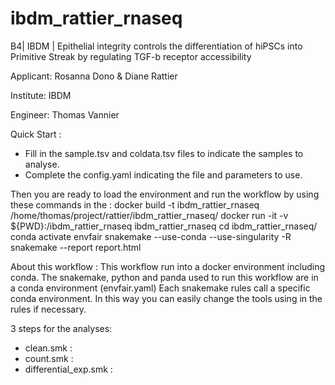 # ibdm_rattier_rnaseq
B4| IBDM | Epithelial integrity controls the differentiation of hiPSCs into Primitive Streak by regulating TGF-b receptor accessibility

Applicant: Rosanna Dono & Diane Rattier

Institute: IBDM

Engineer: Thomas Vannier

Quick Start :
- Fill in the sample.tsv and coldata.tsv files to indicate the samples to analyse.
- Complete the config.yaml indicating the file and parameters to use.

Then you are ready to load the environment and run the workflow by using these commands in the  :
docker build -t ibdm_rattier_rnaseq /home/thomas/project/rattier/ibdm_rattier_rnaseq/
docker run -it -v ${PWD}:/ibdm_rattier_rnaseq ibdm_rattier_rnaseq
cd ibdm_rattier_rnaseq/
conda activate envfair
snakemake --use-conda --use-singularity -R
snakemake --report report.html


About this workflow :
This workflow run into a docker environment including conda.
The snakemake, python and panda used to run this workflow are in a conda environment (envfair.yaml)
Each snakemake rules call a specific conda environment. In this way you can easily change the tools using in the rules if necessary. 

3 steps for the analyses:
- clean.smk : 
- count.smk :
- differential_exp.smk :